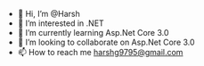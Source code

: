 - 👋 Hi, I’m @Harsh
- 👀 I’m interested in .NET
- 🌱 I’m currently learning Asp.Net Core 3.0
- 💞️ I’m looking to collaborate on Asp.Net Core 3.0
- 📫 How to reach me harshg9795@gmail.com

<!---
Harsh-Ahs/Harsh-Ahs is a ✨ special ✨ repository because its `README.md` (this file) appears on your GitHub profile.
You can click the Preview link to take a look at your changes.
--->

